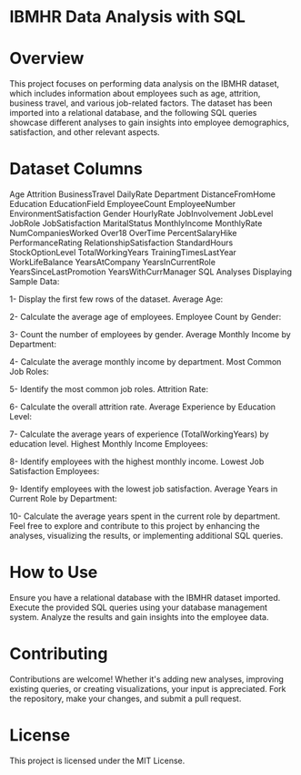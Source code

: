 # IBMHR Data Analysis with SQL

# Overview
This project focuses on performing data analysis on the IBMHR dataset, which includes information about employees such as age, attrition, business travel, and various job-related factors. The dataset has been imported into a relational database, and the following SQL queries showcase different analyses to gain insights into employee demographics, satisfaction, and other relevant aspects.

# Dataset Columns
Age
Attrition
BusinessTravel
DailyRate
Department
DistanceFromHome
Education
EducationField
EmployeeCount
EmployeeNumber
EnvironmentSatisfaction
Gender
HourlyRate
JobInvolvement
JobLevel
JobRole
JobSatisfaction
MaritalStatus
MonthlyIncome
MonthlyRate
NumCompaniesWorked
Over18
OverTime
PercentSalaryHike
PerformanceRating
RelationshipSatisfaction
StandardHours
StockOptionLevel
TotalWorkingYears
TrainingTimesLastYear
WorkLifeBalance
YearsAtCompany
YearsInCurrentRole
YearsSinceLastPromotion
YearsWithCurrManager
SQL Analyses
Displaying Sample Data:

1- Display the first few rows of the dataset.
Average Age:

2- Calculate the average age of employees.
Employee Count by Gender:

3- Count the number of employees by gender.
Average Monthly Income by Department:

4- Calculate the average monthly income by department.
Most Common Job Roles:

5- Identify the most common job roles.
Attrition Rate:

6- Calculate the overall attrition rate.
Average Experience by Education Level:

7- Calculate the average years of experience (TotalWorkingYears) by education level.
Highest Monthly Income Employees:

8- Identify employees with the highest monthly income.
Lowest Job Satisfaction Employees:

9- Identify employees with the lowest job satisfaction.
Average Years in Current Role by Department:

10- Calculate the average years spent in the current role by department.
Feel free to explore and contribute to this project by enhancing the analyses, visualizing the results, or implementing additional SQL queries.

# How to Use
Ensure you have a relational database with the IBMHR dataset imported.
Execute the provided SQL queries using your database management system.
Analyze the results and gain insights into the employee data.

# Contributing
Contributions are welcome! Whether it's adding new analyses, improving existing queries, or creating visualizations, your input is appreciated. Fork the repository, make your changes, and submit a pull request.

# License
This project is licensed under the MIT License.

